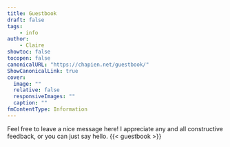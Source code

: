 ```yaml
---
title: Guestbook
draft: false
tags: 
    - info
author:
    - Claire
showtoc: false
tocopen: false
canonicalURL: "https://chapien.net/guestbook/"
ShowCanonicalLink: true
cover:
  image: ""
  relative: false
  responsiveImages: ""
  caption: ""
fmContentType: Information
---
```

Feel free to leave a nice message here! I appreciate any and all constructive feedback, or you can just say hello.
{{< guestbook >}}